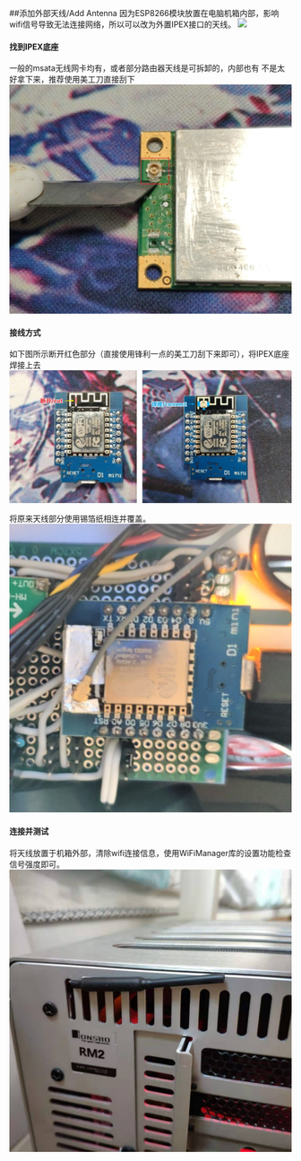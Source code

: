 ##添加外部天线/Add Antenna
因为ESP8266模块放置在电脑机箱内部，影响wifi信号导致无法连接网络，所以可以改为外置IPEX接口的天线。
![](https://github.com/oocco/arduinoRemoteSwitch/raw/master/readme/add_ipex_antenna_01.jpg)

#### 找到IPEX底座
一般的msata无线网卡均有，或者部分路由器天线是可拆卸的，内部也有
不是太好拿下来，推荐使用美工刀直接刮下
![](https://github.com/oocco/arduinoRemoteSwitch/raw/master/readme/images/add_ipex_antenna_02.jpg)

#### 接线方式
如下图所示断开红色部分（直接使用锋利一点的美工刀刮下来即可），将IPEX底座焊接上去
![](https://github.com/oocco/arduinoRemoteSwitch/raw/master/readme/images/add_ipex_antenna_03.jpg)

将原来天线部分使用锡箔纸相连并覆盖。
![](https://github.com/oocco/arduinoRemoteSwitch/raw/master/readme/images/add_ipex_antenna_04.jpg)

#### 连接并测试
将天线放置于机箱外部，清除wifi连接信息，使用WiFiManager库的设置功能检查信号强度即可。
![](https://github.com/oocco/arduinoRemoteSwitch/raw/master/readme/images/add_ipex_antenna_05.jpg)
